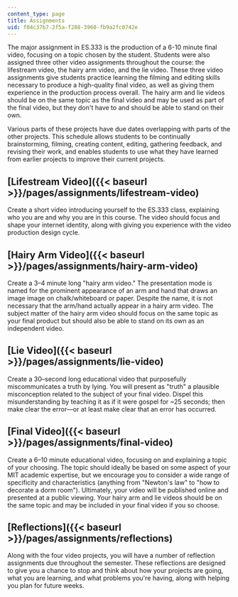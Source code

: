 ```yaml
---
content_type: page
title: Assignments
uid: f04c37b7-2f5a-f288-3960-fb9a2fc0742e
---
```


The major assignment in ES.333 is the production of a 6-10 minute final video, focusing on a topic chosen by the student. Students were also assigned three other video assignments throughout the course: the lifestream video, the hairy arm video, and the lie video. These three video assignments give students practice learning the filming and editing skills necessary to produce a high-quality final video, as well as giving them experience in the production process overall. The hairy arm and lie videos should be on the same topic as the final video and may be used as part of the final video, but they don't have to and should be able to stand on their own. 

Various parts of these projects have due dates overlapping with parts of the other projects. This schedule allows students to be continually brainstorming, filming, creating content, editing, gathering feedback, and revising their work, and enables students to use what they have learned from earlier projects to improve their current projects.

[Lifestream Video]({{< baseurl >}}/pages/assignments/lifestream-video)
----------------------------------------------------------------------

Create a short video introducing yourself to the ES.333 class, explaining who you are and why you are in this course. The video should focus and shape your internet identity, along with giving you experience with the video production design cycle.

[Hairy Arm Video]({{< baseurl >}}/pages/assignments/hairy-arm-video)
--------------------------------------------------------------------

Create a 3–4 minute long "hairy arm video." The presentation mode is named for the prominent appearance of an arm and hand that draws an image image on chalk/whiteboard or paper. Despite the name, it is not necessary that the arm/hand actually appear in a hairy arm video. The subject matter of the hairy arm video should focus on the same topic as your final product but should also be able to stand on its own as an independent video.

[Lie Video]({{< baseurl >}}/pages/assignments/lie-video)
--------------------------------------------------------

Create a 30–second long educational video that purposefully miscommunicates a truth by lying. You will present as "truth" a plausible misconception related to the subject of your final video. Dispel this misunderstanding by teaching it as if it were gospel for ~25 seconds; then make clear the error—or at least make clear that an error has occurred.

[Final Video]({{< baseurl >}}/pages/assignments/final-video)
------------------------------------------------------------

Create a 6–10 minute educational video, focusing on and explaining a topic of your choosing. The topic should ideally be based on some aspect of your MIT academic expertise, but we encourage you to consider a wide range of specificity and characteristics (anything from "Newton's law" to "how to decorate a dorm room"). Ultimately, your video will be published online and presented at a public viewing. Your hairy arm and lie videos should be on the same topic and may be included in your final video if you so choose.

[Reflections]({{< baseurl >}}/pages/assignments/reflections)
------------------------------------------------------------

Along with the four video projects, you will have a number of reflection assignments due throughout the semester. These reflections are designed to give you a chance to stop and think about how your projects are going, what you are learning, and what problems you're having, along with helping you plan for future weeks.